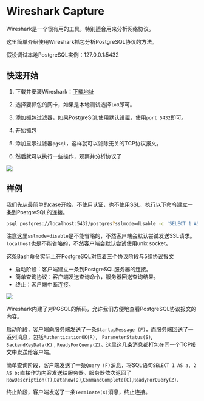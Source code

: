 # Wireshark Capture

Wireshark是一个很有用的工具，特别适合用来分析网络协议。

这里简单介绍使用Wireshark抓包分析PostgreSQL协议的方法。

假设调试本地PostgreSQL实例：127.0.0.1:5432

## 快速开始

1. 下载并安装Wireshark：[下载地址](https://www.wireshark.org/download.html)

2. 选择要抓包的网卡，如果是本地测试选择`lo0`即可。
3. 添加抓包过滤器，如果PostgreSQL使用默认设置，使用`port 5432`即可。
4. 开始抓包
5. 添加显示过滤器`pgsql`，这样就可以滤除无关的TCP协议报文。

6. 然后就可以执行一些操作，观察并分析协议了

![](../img/wireshark-capture.png)



## 样例

我们先从最简单的case开始，不使用认证，也不使用SSL，执行以下命令建立一条到PostgreSQL的连接。

```bash
psql postgres://localhost:5432/postgres?sslmode=disable -c 'SELECT 1 AS a, 2 AS b;'
```

注意这里`sslmode=disable`是不能省略的，不然客户端会默认尝试发送SSL请求。`localhost`也是不能省略的，不然客户端会默认尝试使用unix socket。

这条Bash命令实际上在PostgreSQL对应着三个协议阶段与5组协议报文

* 启动阶段：客户端建立一条到PostgreSQL服务器的连接。
* 简单查询协议：客户端发送查询命令，服务器回送查询结果。
* 终止：客户端中断连接。

![](../img/wireshark-capture-sample.png)

Wireshark内建了对PGSQL的解码，允许我们方便地查看PostgreSQL协议报文的内容。

启动阶段，客户端向服务端发送了一条`StartupMessage (F)`，而服务端回送了一系列消息，包括`AuthenticationOK(R)`， `ParameterStatus(S)`, `BackendKeyData(K)` , `ReadyForQuery(Z)`。这里这几条消息都打包在同一个TCP报文中发送给客户端。

简单查询阶段，客户端发送了一条`Query (F)`消息，将SQL语句`SELECT 1 AS a, 2 AS b;`直接作为内容发送给服务器。服务器依次返回了`RowDescription(T)`,`DataRow(D)`,`CommandComplete(C)`,`ReadyForQuery(Z)`.

终止阶段，客户端发送了一条`Terminate(X)`消息，终止连接。